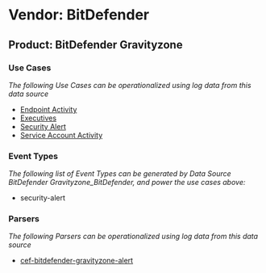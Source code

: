 Vendor: BitDefender
===================
Product: BitDefender Gravityzone
--------------------------------

### Use Cases

_The following Use Cases can be operationalized using log data from this data source_

* [Endpoint Activity](../UseCases/usecase_endpoint_activity.md)
* [Executives](../UseCases/usecase_executives.md)
* [Security Alert](../UseCases/usecase_security_alert.md)
* [Service Account Activity](../UseCases/usecase_service_account_activity.md)


### Event Types

_The following list of Event Types can be generated by Data Source BitDefender Gravityzone_BitDefender, and power the use cases above:_

- security-alert


### Parsers

_The following Parsers can be operationalized using log data from this data source_

* [cef-bitdefender-gravityzone-alert](../Parsers/parserContent_cef-bitdefender-gravityzone-alert.md)
